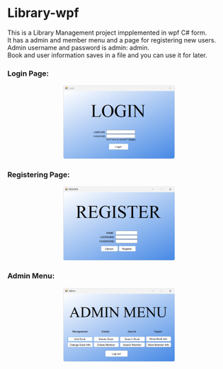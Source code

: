 # Library-wpf
This is a Library Management project impplemented in wpf C# form.\
It has a admin and member menu and a page for registering new users.\
Admin username and password is admin: admin.\
Book and user information saves in a file and you can use it for later.
<h3>Login Page:</h3>
<p align="center">
  <img src="https://github.com/TheBigBaldHead/Library-wpf/blob/main/pictures/login.png" width=50% height=50% title="Login Page">
</p>
<h3>
  Registering Page:</h3>
<p align="center">
  <img src="https://github.com/TheBigBaldHead/Library-wpf/blob/main/pictures/register.png" width=50% height=50% title="Register Page">
</p>
<h3>
  Admin Menu:</h3>
<p align="center">
  <img src="https://github.com/TheBigBaldHead/Library-wpf/blob/main/pictures/admin_menu.png" width=50% height=50% title="Admin Menu">
</p>

